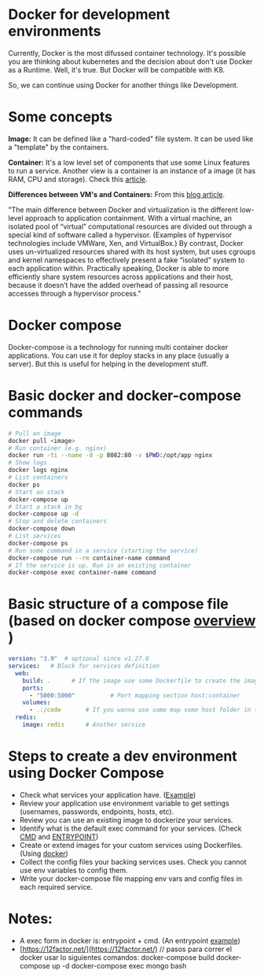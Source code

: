 # Docker for development environments

Currently, Docker is the most difussed container technology. It's possible you are thinking about kubernetes and the decision about don't use Docker as a Runtime.
Well, it's true. But Docker will be compatible with K8.

So, we can continue using Docker for another things like Development.

# Some concepts

**Image:** It can be defined like a "hard-coded" file system. It can be used like a "template" by the containers.

**Container:** It's a low level set of components that use some Linux features to run a service. Another view is a container is an instance of a image (it has RAM, CPU and storage). Check this [article](https://platform.sh/blog/2020/the-container-is-a-lie/).

**Differences between VM's and Containers:** From this [blog article](https://monadical.com/posts/everyone-should-know-about-docker.html).

"The main difference between Docker and virtualization is the different low-level approach to application containment. With a virtual machine, an isolated pool of “virtual” computational resources are divided out through a special kind of software called a hypervisor. (Examples of hypervisor technologies include VMWare, Xen, and VirtualBox.) By contrast, Docker uses un-virtualized resources shared with its host system, but uses cgroups and kernel namespaces to effectively present a fake “isolated” system to each application within. Practically speaking, Docker is able to more efficiently share system resources across applications and their host, because it doesn’t have the added overhead of passing all resource accesses through a hypervisor process."

# Docker compose

Docker-compose is a technology for running multi container docker applications. You can use it for deploy stacks in any place (usually a server).
But this is useful for helping in the development stuff.

# Basic docker and docker-compose commands

```bash
# Pull an image
docker pull <image>
# Run container (e.g. nginx)
docker run -ti --name -d -p 8082:80 -v $PWD:/opt/app nginx
# Show logs
docker logs nginx 
# List containers
docker ps
# Start an stack
docker-compose up
# Start a stack in bg
docker-compose up -d
# Stop and delete containers
docker-compose down
# List services
docker-compose ps
# Run some command in a service (starting the service)
docker-compose run --rm container-name command
# If the service is up. Run in an existing container
docker-compose exec container-name command
```

# Basic structure of a compose file (based on docker compose [overview ](https://docs.docker.com/compose/))

```yaml
version: "3.9"  # optional since v1.27.0
services:   # Block for services definition
  web:
    build: .      # If the image use some Dockerfile to create the image
    ports:
      - "5000:5000"          # Port mapping section host:container
    volumes:
      - .:/code       # If you wanna use some map some host folder in the container
  redis:
    image: redis      # Another service
```

# Steps to create a dev environment using Docker Compose

* Check what services your application have. ([Example](https://github.com/afreydev/manylinux-web))
* Review your application use environment variable to get settings (usernames, passwords, endpoints, hosts, etc).
* Review you can use an existing image to dockerize your services.
* Identify what is the default exec command for your services. (Check [CMD](https://docs.docker.com/engine/reference/builder/#cmd) and [ENTRYPOINT](https://docs.docker.com/engine/reference/builder/#entrypoint))
* Create or extend images for your custom services using Dockerfiles. (Using [docker](https://docs.docker.com/engine/reference/builder/))
* Collect the config files your backing services uses. Check you cannot use env variables to config them.
* Write your docker-compose file mapping env vars and config files in each required service.

# Notes:

* A exec form in docker is: entrypoint + cmd. (An entrypoint [example](https://github.com/Monadical-SAS/oddslingers.poker/blob/main/bin/entrypoint.sh))
* [https://12factor.net/](https://12factor.net/)
// pasos para correr el docker
usar lo siguientes comandos: 
docker-compose build 
docker-compose up -d
docker-compose exec mongo bash